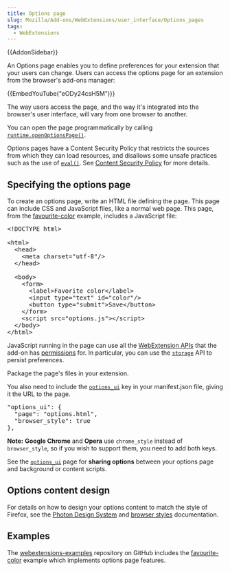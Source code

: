 ```yaml
---
title: Options page
slug: Mozilla/Add-ons/WebExtensions/user_interface/Options_pages
tags:
  - WebExtensions
---
```

<div>{{AddonSidebar}}</div>

<p>An Options page enables you to define preferences for your extension that your users can change. Users can access the options page for an extension from the browser's add-ons manager:</p>

<p>{{EmbedYouTube("eODy24csH5M")}}</p>

<p>The way users access the page, and the way it's integrated into the browser's user interface, will vary from one browser to another.</p>

<p>You can open the page programmatically by calling <a href="/en-US/docs/Mozilla/Add-ons/WebExtensions/API/runtime/openOptionsPage" title="If your add-on does not have an options page, or the browser failed to create one for some other reason, runtime.lastError will be set."><code>runtime.openOptionsPage()</code></a>.</p>

<p>Options pages have a Content Security Policy that restricts the sources from which they can load resources, and disallows some unsafe practices such as the use of <code><a href="/en-US/docs/Web/JavaScript/Reference/Global_Objects/eval">eval()</a></code>. See <a href="/en-US/docs/Mozilla/Add-ons/WebExtensions/Content_Security_Policy">Content Security Policy</a> for more details.</p>

<h2 id="Specifying_the_options_page">Specifying the options page</h2>

<p>To create an options page, write an HTML file defining the page. This page can include CSS and JavaScript files, like a normal web page. This page, from the <a href="https://github.com/mdn/webextensions-examples/tree/master/favourite-colour">favourite-color</a> example, includes a JavaScript file:</p>

<pre class="brush: html">&lt;!DOCTYPE html&gt;

&lt;html&gt;
  &lt;head&gt;
    &lt;meta charset="utf-8"/&gt;
  &lt;/head&gt;

  &lt;body&gt;
    &lt;form&gt;
      &lt;label&gt;Favorite color&lt;/label&gt;
      &lt;input type="text" id="color"/&gt;
      &lt;button type="submit"&gt;Save&lt;/button&gt;
    &lt;/form&gt;
    &lt;script src="options.js"&gt;&lt;/script&gt;
  &lt;/body&gt;
&lt;/html&gt;</pre>

<p>JavaScript running in the page can use all the <a href="/en-US/docs/Mozilla/Add-ons/WebExtensions/API">WebExtension APIs</a> that the add-on has <a href="/en-US/docs/Mozilla/Add-ons/WebExtensions/manifest.json/permissions">permissions</a> for. In particular, you can use the <a href="/en-US/docs/Mozilla/Add-ons/WebExtensions/API/storage" title="Enables WebExtensions to store and retrieve data, and listen for changes to stored items."><code>storage</code></a> API to persist preferences.</p>

<p>Package the page's files in your extension.</p>

<p>You also need to include the <code><a href="/en-US/docs/Mozilla/Add-ons/WebExtensions/manifest.json/options_ui">options_ui</a></code> key in your manifest.json file, giving it the URL to the page.</p>

<pre class="brush: json">"options_ui": {
  "page": "options.html",
  "browser_style": true
},</pre>

<div class="note">
<p><strong>Note:</strong> <strong>Google Chrome</strong> and <strong>Opera</strong> use <code>chrome_style</code> instead of <code>browser_style</code>, so if you wish to support them, you need to add both keys.</p>
</div>

<p>See the <code><a href="/en-US/docs/Mozilla/Add-ons/WebExtensions/manifest.json/options_ui">options_ui</a></code> page for <strong>sharing options</strong> between your options page and background or content scripts.</p>

<h2 id="Options_content_design">Options content design</h2>

<p>For details on how to design your options content to match the style of Firefox, see the <a href="https://design.firefox.com/photon/index.html">Photon Design System</a> and <a href="/en-US/docs/Mozilla/Add-ons/WebExtensions/user_interface/Browser_styles">browser styles</a> documentation.</p>

<h2 id="Examples">Examples</h2>

<p>The <a href="https://github.com/mdn/webextensions-examples">webextensions-examples</a> repository on GitHub includes the <a href="https://github.com/mdn/webextensions-examples/tree/master/favourite-colour">favourite-color</a> example which implements options page features.</p>

